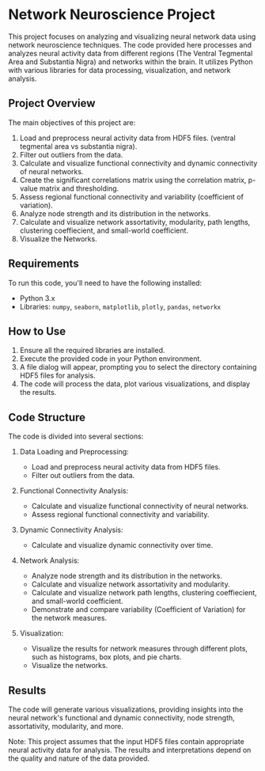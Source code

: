 # Network Neuroscience Project

This project focuses on analyzing and visualizing neural network data using network neuroscience techniques. The code provided here processes and analyzes neural activity data from different regions (The Ventral Tegmental Area and Substantia Nigra) and networks within the brain. It utilizes Python with various libraries for data processing, visualization, and network analysis.

## Project Overview

The main objectives of this project are:
1. Load and preprocess neural activity data from HDF5 files. (ventral tegmental area vs substantia nigra).
2. Filter out outliers from the data.
3. Calculate and visualize functional connectivity and dynamic connectivity of neural networks.
4. Create the significant correlations matrix using the correlation matrix, p-value matrix and thresholding.
5. Assess regional functional connectivity and variability (coefficient of variation).
6. Analyze node strength and its distribution in the networks.
7. Calculate and visualize network assortativity, modularity, path lengths, clustering coeffiecient, and
   small-world coefficient.
8. Visualize the Networks.

## Requirements

To run this code, you'll need to have the following installed:

- Python 3.x
- Libraries: `numpy`, `seaborn`, `matplotlib`, `plotly`, `pandas`, `networkx`

## How to Use

1. Ensure all the required libraries are installed.
2. Execute the provided code in your Python environment.
3. A file dialog will appear, prompting you to select the directory containing HDF5 files for analysis.
4. The code will process the data, plot various visualizations, and display the results.

## Code Structure

The code is divided into several sections:

1. Data Loading and Preprocessing:
   - Load and preprocess neural activity data from HDF5 files.
   - Filter out outliers from the data.

2. Functional Connectivity Analysis:
   - Calculate and visualize functional connectivity of neural networks.
   - Assess regional functional connectivity and variability.

3. Dynamic Connectivity Analysis:
   - Calculate and visualize dynamic connectivity over time.

4. Network Analysis:
   - Analyze node strength and its distribution in the networks.
   - Calculate and visualize network assortativity and modularity.
   - Calculate and visualize network path lengths, clustering coeffiecient, and
   small-world coefficient.
   - Demonstrate and compare variability (Coefficient of Variation) for the network measures.

5. Visualization:
   - Visualize the results for network measures through different plots, such as histograms, box plots, and pie charts.
   - Visualize the networks.

## Results

The code will generate various visualizations, providing insights into the neural network's functional and dynamic connectivity, node strength, assortativity, modularity, and more.

Note: This project assumes that the input HDF5 files contain appropriate neural activity data for analysis. The results and interpretations depend on the quality and nature of the data provided.
